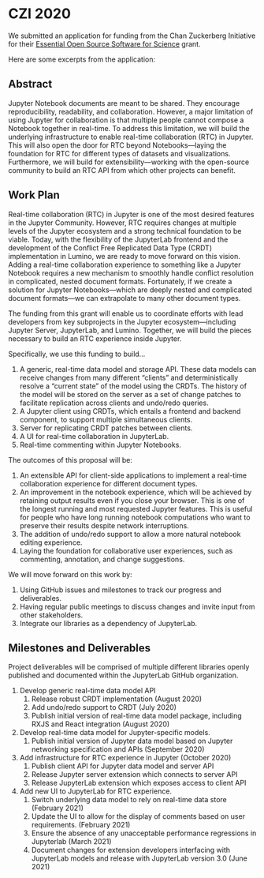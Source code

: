 # CZI 2020

We submitted an application for funding from the Chan Zuckerberg Initiative
for their [Essential Open Source Software for Science](https://chanzuckerberg.com/rfa/essential-open-source-software-for-science/)
grant.

Here are some excerpts from the application:

## Abstract

Jupyter Notebook documents are meant to be shared. They encourage reproducibility, readability, and collaboration. However, a major limitation of using Jupyter for collaboration is that multiple people cannot compose a Notebook together in real-time. To address this limitation, we will build the underlying infrastructure to enable real-time collaboration (RTC) in Jupyter. This will also open the door for RTC beyond Notebooks—laying the foundation for RTC for different types of datasets and visualizations. Furthermore, we will build for extensibility—working with the open-source community to build an RTC API from which other projects can benefit. 

## Work Plan

 Real-time collaboration (RTC) in Jupyter is one of the most desired features in the Jupyter Community. However, RTC requires changes at multiple levels of the Jupyter ecosystem and a strong technical foundation to be viable. Today, with the flexibility of the JupyterLab frontend and the development of the Conflict Free Replicated Data Type (CRDT) implementation in Lumino, we are ready to move forward on this vision. Adding a real-time collaboration experience to something like a Jupyter Notebook requires a new mechanism to smoothly handle conflict resolution in complicated, nested document formats. Fortunately, if we create a solution for Jupyter Notebooks—which are deeply nested and complicated document formats—we can extrapolate to many other document types.

The funding from this grant will enable us to coordinate efforts with lead developers from key subprojects in the Jupyter ecosystem—including Jupyter Server, JupyterLab, and Lumino. Together, we will build the pieces necessary to build an RTC experience inside Jupyter.

Specifically, we use this funding to build…
1. A generic, real-time data model and storage API. These data models can receive changes from many different “clients” and deterministically resolve a “current state” of the model using the CRDTs. The history of the model will be stored on the server as a set of change patches to facilitate replication across clients and undo/redo queries.
2. A Jupyter client using CRDTs, which entails a frontend and backend component, to support multiple simultaneous clients.
3. Server for replicating CRDT patches between clients.
4. A UI for real-time collaboration in JupyterLab.
5. Real-time commenting within Jupyter Notebooks.

The outcomes of this proposal will be:
1. An extensible API for client-side applications to implement a real-time collaboration experience for different document types.
2. An improvement in the notebook experience, which will be achieved by retaining output results even if you close your browser. This is one of the longest running and most requested Jupyter features. This is useful for people who have long running notebook computations who want to preserve their results despite network interruptions.
3. The addition of undo/redo support to allow a more natural notebook editing experience.
4. Laying the foundation for collaborative user experiences, such as commenting, annotation, and change suggestions.

We will move forward on this work by:
1. Using GitHub issues and milestones to track our progress and deliverables.
2. Having regular public meetings to discuss changes and invite input from other stakeholders.
3. Integrate our libraries as a dependency of JupyterLab. 

## Milestones and Deliverables

Project deliverables will be comprised of multiple different libraries openly published and documented within the JupyterLab GitHub organization.

1. Develop generic real-time data model API
   1. Release robust CRDT implementation (August 2020)
   2. Add undo/redo support to CRDT (July 2020)
   3. Publish initial version of real-time data model package, including RXJS and React integration (August 2020)
2. Develop real-time data model for Jupyter-specific models.
   1. Publish initial version of Jupyter data model based on Jupyter networking specification and APIs (September 2020)
3. Add infrastructure for RTC experience in Jupyter (October 2020)
   1. Publish client API for Jupyter data model and server API
   2. Release Jupyter server extension which connects to server API
   3. Release JupyterLab extension which exposes access to client API
4. Add new UI to JupyterLab for RTC experience.
   1. Switch underlying data model to rely on real-time data store (February 2021)
   2. Update the UI to allow for the display of comments based on user requirements. (February 2021)
   3. Ensure the absence of any unacceptable performance regressions in Jupyterlab (March 2021)
   4. Document changes for extension developers interfacing with JupyterLab models and release with JupyterLab version 3.0 (June 2021)
